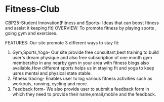 # Fitness-Club
CBP25-Student Innovation(Fitness and Sports- Ideas that can boost fitness and assist it keeping fit)
OVERVIEW:
To promote fitness by playing sports , going gym and exercises.

FEATURES:
Our site promote 3 different ways to stay fit:
1. Gym,Sports,Yoga- Our site provide free consultant,best training to build user's dream physique and also free subscription of one month gym membership in any nearby gym in your area with fitness blogs also available,How different sports helps us in staying fit and yoga to keep usres mental and physical state stable.
2. Fitness tracing- Enables user to log various fitness activities such as workouts, running, cycling and more.
3. Feedback form- We also provide user to submit a feedback form in which they need to provide their name,email,mobile and the feedback.
 
